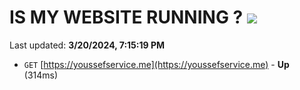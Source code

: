 # IS MY WEBSITE RUNNING ? [![](https://img.shields.io/static/v1?label=Sponsor&message=%E2%9D%A4&logo=GitHub&color=%23fe8e86)](https://github.com/sponsors/<username>)

Last updated: **3/20/2024, 7:15:19 PM**

- `GET` [https://youssefservice.me](https://youssefservice.me) - **Up** (314ms)

